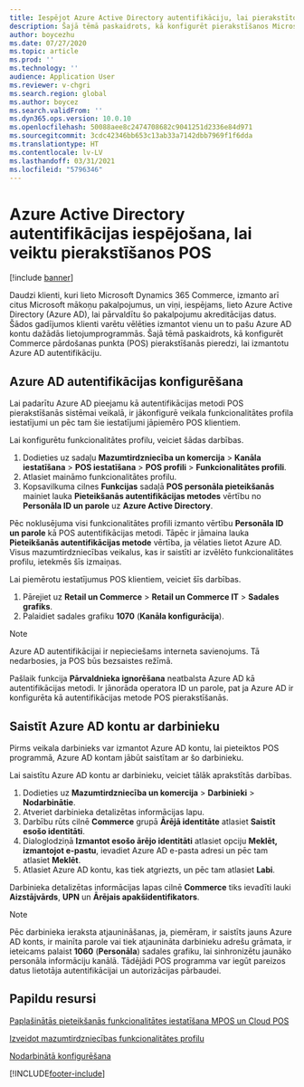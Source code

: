 ```yaml
---
title: Iespējot Azure Active Directory autentifikāciju, lai pierakstītos POS
description: Šajā tēmā paskaidrots, kā konfigurēt pierakstīšanos Microsoft Dynamics 365 Commerce pārdošanas punktam (POS), lai tas izmantotu Azure Active Directory autentifikāciju.
author: boycezhu
ms.date: 07/27/2020
ms.topic: article
ms.prod: ''
ms.technology: ''
audience: Application User
ms.reviewer: v-chgri
ms.search.region: global
ms.author: boycez
ms.search.validFrom: ''
ms.dyn365.ops.version: 10.0.10
ms.openlocfilehash: 50088aee8c2474708682c9041251d2336e84d971
ms.sourcegitcommit: 3cdc42346bb653c13ab33a7142dbb7969f1f6dda
ms.translationtype: HT
ms.contentlocale: lv-LV
ms.lasthandoff: 03/31/2021
ms.locfileid: "5796346"
---
```

# <a name="enable-azure-active-directory-authentication-for-pos-sign-in"></a>Azure Active Directory autentifikācijas iespējošana, lai veiktu pierakstīšanos POS
[!include [banner](includes/banner.md)]


Daudzi klienti, kuri lieto Microsoft Dynamics 365 Commerce, izmanto arī citus Microsoft mākoņu pakalpojumus, un viņi, iespējams, lieto Azure Active Directory (Azure AD), lai pārvaldītu šo pakalpojumu akreditācijas datus. Šādos gadījumos klienti varētu vēlēties izmantot vienu un to pašu Azure AD kontu dažādās lietojumprogrammās. Šajā tēmā paskaidrots, kā konfigurēt Commerce pārdošanas punkta (POS) pierakstīšanās pieredzi, lai izmantotu Azure AD autentifikāciju.

## <a name="configure-azure-ad-authentication"></a>Azure AD autentifikācijas konfigurēšana

Lai padarītu Azure AD pieejamu kā autentifikācijas metodi POS pierakstīšanās sistēmai veikalā, ir jākonfigurē veikala funkcionalitātes profila iestatījumi un pēc tam šie iestatījumi jāpiemēro POS klientiem.

Lai konfigurētu funkcionalitātes profilu, veiciet šādas darbības.

1. Dodieties uz sadaļu **Mazumtirdzniecība un komercija** \> **Kanāla iestatīšana** \> **POS iestatīšana** \> **POS profili** \> **Funkcionalitātes profili**.
1. Atlasiet maināmo funkcionalitātes profilu.
1. Kopsavilkuma cilnes **Funkcijas** sadaļā **POS personāla pieteikšanās** mainiet lauka **Pieteikšanās autentifikācijas metodes** vērtību no **Personāla ID un parole** uz **Azure Active Directory**.

Pēc noklusējuma visi funkcionalitātes profili izmanto vērtību **Personāla ID un parole** kā POS autentifikācijas metodi. Tāpēc ir jāmaina lauka **Pieteikšanās autentifikācijas metode** vērtība, ja vēlaties lietot Azure AD. Visus mazumtirdzniecības veikalus, kas ir saistīti ar izvēlēto funkcionalitātes profilu, ietekmēs šīs izmaiņas.

Lai piemērotu iestatījumus POS klientiem, veiciet šīs darbības.

1. Pārejiet uz **Retail un Commerce** \> **Retail un Commerce IT** \> **Sadales grafiks**.
1. Palaidiet sadales grafiku **1070** (**Kanāla konfigurācija**).

> [!NOTE]
> Azure AD autentifikācijai ir nepieciešams interneta savienojums. Tā nedarbosies, ja POS būs bezsaistes režīmā.
> 
> Pašlaik funkcija **Pārvaldnieka ignorēšana** neatbalsta Azure AD kā autentifikācijas metodi. Ir jānorāda operatora ID un parole, pat ja Azure AD ir konfigurēta kā autentifikācijas metode POS pierakstīšanās.

## <a name="associate-an-azure-ad-account-with-a-worker"></a>Saistīt Azure AD kontu ar darbinieku

Pirms veikala darbinieks var izmantot Azure AD kontu, lai pieteiktos POS programmā, Azure AD kontam jābūt saistītam ar šo darbinieku.

Lai saistītu Azure AD kontu ar darbinieku, veiciet tālāk aprakstītās darbības.

1. Dodieties uz **Mazumtirdzniecība un komercija** \> **Darbinieki** \> **Nodarbinātie**.
1. Atveriet darbinieka detalizētas informācijas lapu.
1. Darbību rūts cilnē **Commerce** grupā **Ārējā identitāte** atlasiet **Saistīt esošo identitāti**.
1. Dialoglodziņā **Izmantot esošo ārējo identitāti** atlasiet opciju **Meklēt, izmantojot e-pastu**, ievadiet Azure AD e-pasta adresi un pēc tam atlasiet **Meklēt**.
1. Atlasiet Azure AD kontu, kas tiek atgriezts, un pēc tam atlasiet **Labi**.

Darbinieka detalizētas informācijas lapas cilnē **Commerce** tiks ievadīti lauki **Aizstājvārds**, **UPN** un **Ārējais apakšidentifikators**.

> [!NOTE]
> Pēc darbinieka ieraksta atjaunināšanas, ja, piemēram, ir saistīts jauns Azure AD konts, ir mainīta parole vai tiek atjaunināta darbinieku adrešu grāmata, ir ieteicams palaist **1060** (**Personāla**) sadales grafiku, lai sinhronizētu jaunāko personāla informāciju kanālā. Tādējādi POS programma var iegūt pareizos datus lietotāja autentifikācijai un autorizācijas pārbaudei.

## <a name="additional-resources"></a>Papildu resursi

[Paplašinātās pieteikšanās funkcionalitātes iestatīšana MPOS un Cloud POS](extended-logon.md)

[Izveidot mazumtirdzniecības funkcionalitātes profilu](retail-functionality-profile.md)

[Nodarbinātā konfigurēšana](https://docs.microsoft.com/dynamics365/commerce/tasks/worker)


[!INCLUDE[footer-include](../includes/footer-banner.md)]